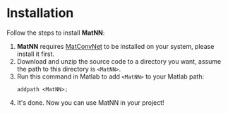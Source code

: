 # Installation

Follow the steps to install **MatNN**:

1. **MatNN** requires [MatConvNet](http://www.vlfeat.org/matconvnet/) to be installed on your system, please install it first.
2. Download and unzip the source code to a directory you want, assume the path to this directory is `<MatNN>`.
3. Run this command in Matlab to add `<MatNN>` to your Matlab path:
    ```
    addpath <MatNN>;
    ```
4. It's done. Now you can use MatNN in your project!

<!--- Add a function/step of compile .cu into .ptx and a test function --->
